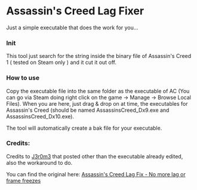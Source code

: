 # Assassin's Creed Lag Fixer
Just a simple executable that does the work for you...

### Init
This tool just search for the string inside the binary file of Assassin's Creed 1 ( tested on Steam only ) and it cut it out off.

### How to use
Copy the executable file into the same folder as the executable of AC (You can go via Steam doing right click on the game -> Manage -> Browse Local Files). When you are here, just drag & drop on at time, the executables for Assassin's Creed (should be named AssassinsCreed_Dx9.exe and AssassinsCreed_Dx10.exe).

The tool will automatically create a bak file for your executable.

### Credits:
Credits to [J3r0m3](https://www.nexusmods.com/assassinscreed/users/40473025) that posted other than the executable already edited, also the workaround to do.

You can find the original here:
[Assassin's Creed Lag Fix - No more lag or frame freezes](https://www.nexusmods.com/assassinscreed/mods/81)